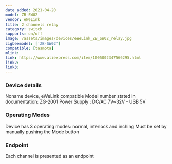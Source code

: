```yaml
---
date_added: 2021-04-20
model: ZB-SW02
vendor: eWeLink
title: 2 channels relay
category: switch
supports: on/off
image: /assets/images/devices/eWeLink_ZB_SW02_relay.jpg
zigbeemodel: ['ZB-SW02']
compatible: [tasmota]
mlink: 
link: https://www.aliexpress.com/item/1005002347566295.html
link2: 
link3: 
---
```

### Device details
Noname device, eWeLink compatible
Model number stated in documentation: ZG-2001
Power Supply : DC/AC 7V~32V - USB 5V

### Operating Modes
Device has 3 operating modes: normal, interlock and inching
Must be set by manually pushing the Mode button

### Endpoint
Each channel is presented as an endpoint
